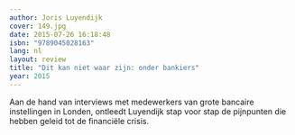 ```yaml
---
author: Joris Luyendijk
cover: 149.jpg
date: 2015-07-26 16:18:48
isbn: "9789045028163"
lang: nl
layout: review
title: "Dit kan niet waar zijn: onder bankiers"
year: 2015
---
```


Aan de hand van interviews met medewerkers van grote bancaire instellingen in Londen, ontleedt Luyendijk stap voor stap de pijnpunten die hebben geleid tot de financiële crisis.
